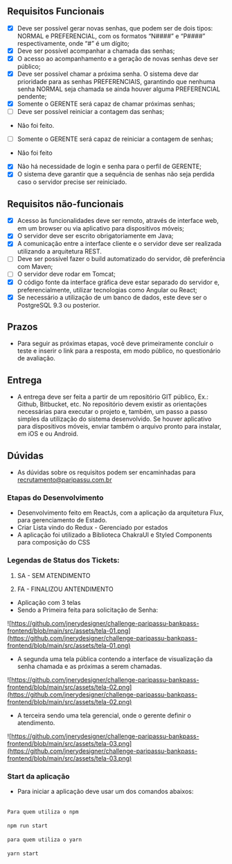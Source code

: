 ## Requisitos Funcionais

- [x] Deve ser possível gerar novas senhas, que podem ser de dois tipos: NORMAL e PREFERENCIAL, com os formatos “N####” e “P####” respectivamente, onde “#” é um dígito;
- [x] Deve ser possível acompanhar a chamada das senhas;
- [x] O acesso ao acompanhamento e a geração de novas senhas deve ser público;
- [x] Deve ser possível chamar a próxima senha. O sistema deve dar prioridade para as senhas PREFERENCIAIS, garantindo que nenhuma senha NORMAL seja chamada se ainda houver alguma PREFERENCIAL pendente;
- [x] Somente o GERENTE será capaz de chamar próximas senhas;
- [ ] Deve ser possível reiniciar a contagem das senhas;
- Não foi feito.
- [ ] Somente o GERENTE será capaz de reiniciar a contagem de senhas;
- Não foi feito
- [x] Não há necessidade de login e senha para o perfil de GERENTE;
- [x] O sistema deve garantir que a sequência de senhas não seja perdida caso o servidor precise ser reiniciado.

## Requisitos não-funcionais

- [x] Acesso às funcionalidades deve ser remoto, através de interface web, em um browser ou via aplicativo para dispositivos móveis;
- [x] O servidor deve ser escrito obrigatoriamente em Java;
- [x] A comunicação entre a interface cliente e o servidor deve ser realizada utilizando a arquitetura REST.
- [ ] Deve ser possível fazer o build automatizado do servidor, dê preferência com Maven;
- [ ] O servidor deve rodar em Tomcat;
- [x] O código fonte da interface gráfica deve estar separado do servidor e, preferencialmente, utilizar tecnologias como Angular ou React;
- [x] Se necessário a utilização de um banco de dados, este deve ser o PostgreSQL 9.3 ou posterior.

## Prazos

- Para seguir as próximas etapas, você deve primeiramente concluir o teste e inserir o link para a resposta, em modo público, no questionário de avaliação.

## Entrega

- A entrega deve ser feita a partir de um repositório GIT público, Ex.: Github, Bitbucket, etc. No repositório devem existir as orientações necessárias para executar o projeto e, também, um passo a passo simples da utilização do sistema desenvolvido. Se houver aplicativo para dispositivos móveis, enviar também o arquivo pronto para instalar, em iOS e ou Android.

## Dúvidas

- As dúvidas sobre os requisitos podem ser encaminhadas para recrutamento@paripassu.com.br

### **Etapas do Desenvolvimento**

- Desenvolvimento feito em ReactJs, com a aplicação da arquitetura Flux, para gerenciamento de Estado.
- Criar Lista vindo do Redux - Gerenciado por estados
- A aplicação foi utilizado a Biblioteca ChakraUI e Styled Components para composição do CSS

### **Legendas de Status dos Tickets:**

1. SA - SEM ATENDIMENTO

2. FA - FINALIZOU ANTENDIMENTO

- Aplicação com 3 telas
- Sendo a Primeira feita para solicitação de Senha:

![https://github.com/jnerydesigner/challenge-paripassu-bankpass-frontend/blob/main/src/assets/tela-01.png](https://github.com/jnerydesigner/challenge-paripassu-bankpass-frontend/blob/main/src/assets/tela-01.png)

- A segunda uma tela pública contendo a interface de visualização da senha chamada e as próximas a serem chamadas.

![https://github.com/jnerydesigner/challenge-paripassu-bankpass-frontend/blob/main/src/assets/tela-02.png](https://github.com/jnerydesigner/challenge-paripassu-bankpass-frontend/blob/main/src/assets/tela-02.png)

- A terceira sendo uma tela gerencial, onde o gerente definir o atendimento.

![https://github.com/jnerydesigner/challenge-paripassu-bankpass-frontend/blob/main/src/assets/tela-03.png](https://github.com/jnerydesigner/challenge-paripassu-bankpass-frontend/blob/main/src/assets/tela-03.png)

### **Start da aplicação**

- Para iniciar a aplicação deve usar um dos comandos abaixos:

```

Para quem utiliza o npm

npm run start

para quem utiliza o yarn

yarn start

```
